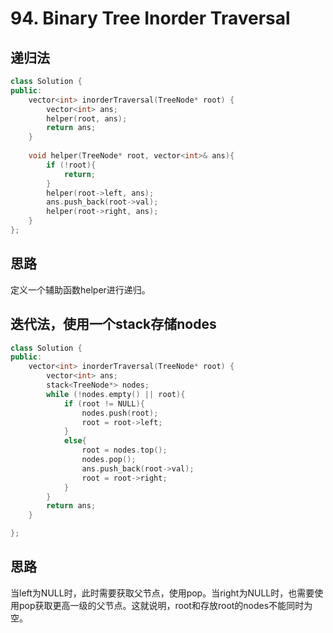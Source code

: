 #  94. Binary Tree Inorder Traversal

##  递归法
```c++
class Solution {
public:
    vector<int> inorderTraversal(TreeNode* root) {
        vector<int> ans;
        helper(root, ans);
        return ans;
    }
    
    void helper(TreeNode* root, vector<int>& ans){
        if (!root){
            return;
        }
        helper(root->left, ans);
        ans.push_back(root->val);
        helper(root->right, ans);
    }
};
```

## 思路

定义一个辅助函数helper进行递归。

##  迭代法，使用一个stack存储nodes
```c++
class Solution {
public:
    vector<int> inorderTraversal(TreeNode* root) {
        vector<int> ans;
        stack<TreeNode*> nodes;
        while (!nodes.empty() || root){
            if (root != NULL){
                nodes.push(root);
                root = root->left;
            }
            else{
                root = nodes.top();
                nodes.pop();
                ans.push_back(root->val);
                root = root->right;
            }
        }
        return ans;
    }

};
```
## 思路

当left为NULL时，此时需要获取父节点，使用pop。当right为NULL时，也需要使用pop获取更高一级的父节点。这就说明，root和存放root的nodes不能同时为空。






